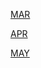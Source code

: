 [MAR](https://gr33ncamper.github.io/Paul-s-Website/YRS/2024/SPR/MR)

[APR](https://gr33ncamper.github.io/Paul-s-Website/YRS/2024/SPR/AP)

[MAY](https://gr33ncamper.github.io/Paul-s-Website/YRS/2024/SPR/MY)

